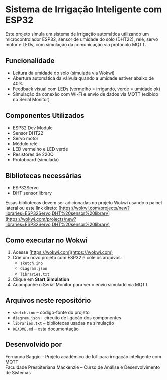 # Sistema de Irrigação Inteligente com ESP32

Este projeto simula um sistema de irrigação automática utilizando um microcontrolador ESP32, sensor de umidade do solo (DHT22), relé, servo motor e LEDs, com simulação da comunicação via protocolo MQTT.

## Funcionalidade

- Leitura da umidade do solo (simulada via Wokwi)
- Abertura automática da válvula quando a umidade estiver abaixo de 40%
- Feedback visual com LEDs (vermelho = irrigando, verde = umidade ok)
- Simulação da conexão com Wi-Fi e envio de dados via MQTT (exibido no Serial Monitor)

## Componentes Utilizados

- ESP32 Dev Module
- Sensor DHT22
- Servo motor
- Módulo relé
- LED vermelho e LED verde
- Resistores de 220Ω
- Protoboard (simulada)

## Bibliotecas necessárias

- ESP32Servo
- DHT sensor library

Essas bibliotecas devem ser adicionadas no projeto Wokwi usando o painel lateral ou este link direto:
[https://wokwi.com/projects/new?libraries=ESP32Servo,DHT%20sensor%20library](https://wokwi.com/projects/new?libraries=ESP32Servo,DHT%20sensor%20library)

## Como executar no Wokwi

1. Acesse [https://wokwi.com](https://wokwi.com)
2. Crie um novo projeto com ESP32 e cole os arquivos:
   - `sketch.ino`
   - `diagram.json`
   - `libraries.txt`
3. Clique em **Start Simulation**
4. Acompanhe o Serial Monitor para ver o envio simulado via MQTT

## Arquivos neste repositório

- `sketch.ino` – código-fonte do projeto
- `diagram.json` – circuito de ligação dos componentes
- `libraries.txt` – bibliotecas usadas na simulação
- `README.md` – esta documentação

## Desenvolvido por

Fernanda Baggio – Projeto acadêmico de IoT para irrigação inteligente com MQTT  
Faculdade Presbiteriana Mackenzie – Curso de Análise e Desenvolvimento de Sistemas
